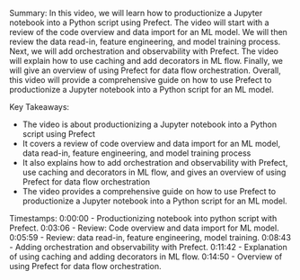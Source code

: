 Summary:
In this video, we will learn how to productionize a Jupyter notebook into a Python script using Prefect. The video will start with a review of the code overview and data import for an ML model. We will then review the data read-in, feature engineering, and model training process. Next, we will add orchestration and observability with Prefect. The video will explain how to use caching and add decorators in ML flow. Finally, we will give an overview of using Prefect for data flow orchestration. Overall, this video will provide a comprehensive guide on how to use Prefect to productionize a Jupyter notebook into a Python script for an ML model.

Key Takeaways:
- The video is about productionizing a Jupyter notebook into a Python script using Prefect
- It covers a review of code overview and data import for an ML model, data read-in, feature engineering, and model training process
- It also explains how to add orchestration and observability with Prefect, use caching and decorators in ML flow, and gives an overview of using Prefect for data flow orchestration
- The video provides a comprehensive guide on how to use Prefect to productionize a Jupyter notebook into a Python script for an ML model.

Timestamps:
0:00:00 - Productionizing notebook into python script with Prefect.
0:03:06 - Review: Code overview and data import for ML model.
0:05:59 - Review: data read-in, feature engineering, model training.
0:08:43 - Adding orchestration and observability with Prefect.
0:11:42 - Explanation of using caching and adding decorators in ML flow.
0:14:50 - Overview of using Prefect for data flow orchestration.